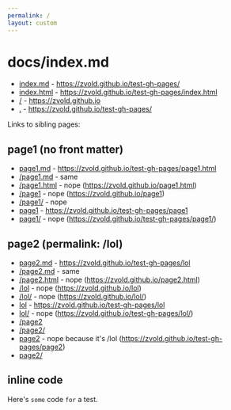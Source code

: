 ```yaml
---
permalink: /
layout: custom
---
```


# docs/index.md

- [index.md](index.md) - https://zvold.github.io/test-gh-pages/
- [index.html](index.html) - https://zvold.github.io/test-gh-pages/index.html
- [/](/) - https://zvold.github.io
- [.](.) - https://zvold.github.io/test-gh-pages/

Links to sibling pages:

## page1 (no front matter)

- [page1.md](page1.md) - https://zvold.github.io/test-gh-pages/page1.html
- [/page1.md](/page1.md) - same
- [/page1.html](/page1.html) - nope (https://zvold.github.io/page1.html)
- [/page1](/page1) - nope (https://zvold.github.io/page1)
- [/page1/](/page1/) - nope
- [page1](page1) - https://zvold.github.io/test-gh-pages/page1
- [page1/](page1/) - nope (https://zvold.github.io/test-gh-pages/page1/)

## page2 (permalink: /lol)

- [page2.md](page2.md) - https://zvold.github.io/test-gh-pages/lol
- [/page2.md](/page2.md) - same
- [/page2.html](/page2.html) - nope (https://zvold.github.io/page2.html)
- [/lol](/lol) - nope (https://zvold.github.io/lol)
- [/lol/](/lol/) - nope (https://zvold.github.io/lol/)
- [lol](lol) - https://zvold.github.io/test-gh-pages/lol
- [lol/](lol/) - nope (https://zvold.github.io/test-gh-pages/lol/)
- [/page2](/page2) 
- [/page2/](/page2/)
- [page2](page2) - nope because it's /lol (https://zvold.github.io/test-gh-pages/page2)
- [page2/](page2/)

## inline code

Here's `some` code `for` a test.
